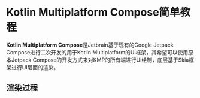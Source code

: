 # Kotlin Multiplatform Compose简单教程

**Kotlin Multiplatform Compose**是Jetbrain基于现有的Google Jetpack Compose进行二次开发的用于Kotlin Multiplatform的UI框架，其希望可以使用原本Jetpack Compose的开发方式来对KMP的所有端进行UI绘制，底层基于Skia框架进行UI层面的渲染。

## 渲染过程

